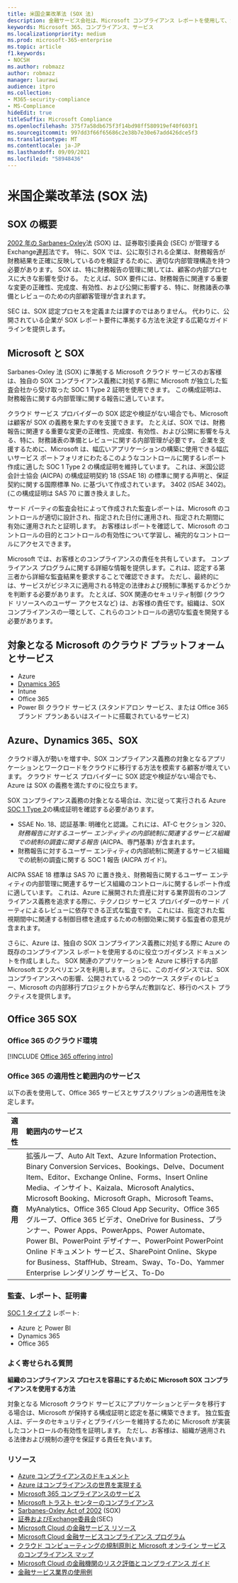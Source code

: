 ```yaml
---
title: 米国企業改革法 (SOX 法)
description: 金融サービス会社は、Microsoft コンプライアンス レポートを使用して、法令遵守に対処Sarbanes-Oxleyできます。
keywords: Microsoft 365、コンプライアンス、サービス
ms.localizationpriority: medium
ms.prod: microsoft-365-enterprise
ms.topic: article
f1.keywords:
- NOCSH
ms.author: robmazz
author: robmazz
manager: laurawi
audience: itpro
ms.collection:
- M365-security-compliance
- MS-Compliance
hideEdit: true
titleSuffix: Microsoft Compliance
ms.openlocfilehash: 375f7a58db675f3f14bd98ff580919ef40f603f1
ms.sourcegitcommit: 997dd3f66f65686c2e38b7e30e67add426dce5f3
ms.translationtype: MT
ms.contentlocale: ja-JP
ms.lasthandoff: 09/09/2021
ms.locfileid: "58948436"
---
```

# <a name="sarbanes-oxley-act-of-2002-sox"></a>米国企業改革法 (SOX 法)

## <a name="sox-overview"></a>SOX の概要

[2002 年の Sarbanes-Oxley](https://www.congress.gov/bill/107th-congress/house-bill/3763)法 (SOX) は、証券取引委員会 (SEC) が管理するExchange[連邦](https://www.sec.gov/)法です。 特に、SOX では、公に取引される企業は、財務報告が財務結果を正確に反映しているのを検証するために、適切な内部管理構造を持つ必要があります。 SOX は、特に財務報告の管理に関しては、顧客の内部プロセスに大きな影響を受ける。 たとえば、SOX 要件には、財務報告に関連する重要な変更の正確性、完成度、有効性、および公開に影響する、特に、財務諸表の準備とレビューのための内部顧客管理が含まれます。

SEC は、SOX 認定プロセスを定義または課すのではありません。 代わりに、公開されている企業が SOX レポート要件に準拠する方法を決定する広範なガイドラインを提供します。

## <a name="microsoft-and-sox"></a>Microsoft と SOX

Sarbanes-Oxley 法 (SOX) に準拠する Microsoft クラウド サービスのお客様は、独自の SOX コンプライアンス義務に対処する際に Microsoft が独立した監査会社から受け取った SOC 1 Type 2 証明を使用できます。 この構成証明は、財務報告に関する内部管理に関する報告に適しています。

クラウド サービス プロバイダーの SOX 認定や検証がない場合でも、Microsoft は顧客が SOX の義務を果たすのを支援できます。 たとえば、SOX では、財務報告に関連する重要な変更の正確性、完成度、有効性、および公開に影響を与える、特に、財務諸表の準備とレビューに関する内部管理が必要です。 企業を支援するために、Microsoft は、幅広いアプリケーションの構築に使用できる幅広いサービス ポートフォリオにわたるこのようなコントロールに関するレポート作成に適した SOC 1 Type 2 の構成証明を維持しています。 これは、米国公認会計士協会 (AICPA) の構成証明契約 18 (SSAE 18) の標準に関する声明と、保証契約に関する国際標準 No. に基づいて作成されています。 3402 (ISAE 3402)。 (この構成証明は SAS 70 に置き換えました。

サード パーティの監査会社によって作成された監査レポートは、Microsoft のコントロールが適切に設計され、指定された日付に運用され、指定された期間に有効に運用されたと証明します。 お客様はレポートを確認して、Microsoft のコントロールの目的とコントロールの有効性について学習し、補完的なコントロールにアクセスできます。

Microsoft では、お客様とのコンプライアンスの責任を共有しています。 コンプライアンス プログラムに関する詳細な情報を提供します。これは、認定する第三者から詳細な監査結果を要求することで確認できます。 ただし、最終的には、サービスがビジネスに適用される特定の法律および規制に準拠するかどうかを判断する必要があります。 たとえば、SOX 関連のセキュリティ制御 (クラウド リソースへのユーザー アクセスなど) は、お客様の責任です。組織は、SOX コンプライアンスの一環として、これらのコントロールの適切な監査を開発する必要があります。

## <a name="microsoft-in-scope-cloud-platforms--services"></a>対象となる Microsoft のクラウド プラットフォームとサービス

- Azure
- [Dynamics 365](https://aka.ms/d365-compliance-list)
- Intune
- Office 365
- Power BI クラウド サービス (スタンドアロン サービス、または Office 365 ブランド プランあるいはスイートに搭載されているサービス)

## <a name="azure-dynamics-365-and-sox"></a>Azure、Dynamics 365、SOX

クラウド導入が勢いを増す中、SOX コンプライアンス義務の対象となるアプリケーションとワークロードをクラウドに移行する方法を模索する顧客が増えています。 クラウド サービス プロバイダーに SOX 認定や検証がない場合でも、Azure は SOX の義務を満たすのに役立ちます。

SOX コンプライアンス義務の対象となる場合は、次に従って実行される Azure [SOC 1 Type 2](./offering-soc-1.md)の構成証明を確認する必要があります。

- SSAE No. 18、認証基準: 明確化と認識。これには、AT-C セクション 320、*財務報告に対するユーザー エンティティの内部統制に関連するサービス組織での統制の調査に関する報告* (AICPA、専門基準) が含まれます。
- 財務報告に対するユーザー エンティティの内部統制に関連するサービス組織での統制の調査に関する SOC 1 報告 (AICPA ガイド)。

AICPA SSAE 18 標準は SAS 70 に置き換え、財務報告に関するユーザー エンティティの内部管理に関連するサービス組織のコントロールに関するレポート作成に適しています。 これは、Azure に展開された資産に対する業界固有のコンプライアンス義務を追求する際に、テクノロジ サービス プロバイダーのサード パーティによるレビューに依存できる正式な監査です。 これには、指定された監視期間中に関連する制御目標を達成するための制御効果に関する監査者の意見が含まれます。

さらに、Azure は、[](https://azure.microsoft.com/resources/microsoft-azure-guidance-for-sarbanes-oxley-sox/)独自の SOX コンプライアンス義務に対処する際に Azure の既存のコンプライアンス レポートを使用するのに役立つガイダンス ドキュメントを作成しました。 SOX 関連のアプリケーションを Azure に移行する内部 Microsoft エクスペリエンスを利用します。 さらに、このガイダンスでは、SOX コンプライアンスへの影響、公開されている 2 つのケース スタディのレビュー、Microsoft の内部移行プロジェクトから学んだ教訓など、移行のベスト プラクティスを提供します。

## <a name="office-365-and-sox"></a>Office 365 SOX

### <a name="office-365-cloud-environments"></a>Office 365 のクラウド環境

[!INCLUDE [Office 365 offering intro](../includes/o365-offering-introduction.md)]

### <a name="office-365-applicability-and-in-scope-services"></a>Office 365 の適用性と範囲内のサービス

以下の表を使用して、Office 365 サービスとサブスクリプションの適用性を決定します。

| **適用性** | **範囲内のサービス** |
|:------------------|:----------------------|
| **商用** | 拡張ループ、Auto Alt Text、Azure Information Protection、Binary Conversion Services、Bookings、Delve、Document Item、Editor、Exchange Online、Forms、Insert Online Media、インサイト、Kaizala、Microsoft Analytics、 Microsoft Booking、Microsoft Graph、Microsoft Teams、MyAnalytics、Office 365 Cloud App Security、Office 365 グループ、Office 365 ビデオ、OneDrive for Business、プランナー、Power Apps、PowerApps、Power Automate、Power BI、PowerPoint デザイナー、PowerPoint PowerPoint Online ドキュメント サービス、SharePoint Online、Skype for Business、StaffHub、Stream、Sway、To-Do、Yammer Enterprise レンダリング サービス、To-Do  |

### <a name="audits-reports-and-certificates"></a>監査、レポート、証明書

[SOC 1 タイプ 2](offering-SOC.md) レポート:

- Azure と Power BI
- Dynamics 365
- Office 365

### <a name="frequently-asked-questions"></a>よく寄せられる質問

**組織のコンプライアンス プロセスを容易にするために Microsoft SOX コンプライアンスを使用する方法**

対象となる Microsoft クラウド サービスにアプリケーションとデータを移行する場合は、Microsoft が保持する構成証明と認定を基に構築できます。 独立監査人は、データのセキュリティとプライバシーを維持するために Microsoft が実装したコントロールの有効性を証明します。 ただし、お客様は、組織が適用される法律および規制の遵守を保証する責任を負います。

### <a name="resources"></a>リソース

- [Azure コンプライアンスのドキュメント](/azure/compliance/)
- [Azure はコンプライアンスの世界を実現する](https://azure.microsoft.com/resources/azure-enables-a-world-of-compliance/)
- [Microsoft 365 コンプライアンスのサービス](/compliance/regulatory/offering-home)
- [Microsoft トラスト センターのコンプライアンス](https://www.microsoft.com/trust-center/compliance/compliance-overview)
- [Sarbanes-Oxley Act of 2002](https://www.congress.gov/bill/107th-congress/house-bill/3763) (SOX)
- [証券およびExchange委員会](https://www.sec.gov/)(SEC)
- [Microsoft Cloud の金融サービス リソース](https://servicetrust.microsoft.com/viewpage/financialservicesoverview)
- [Microsoft Cloud 金融サービスコンプライアンス プログラム](https://aka.ms/FSCP-Print)
- [クラウド コンピューティングの規制原則と Microsoft オンライン サービスのコンプライアンス マップ](https://servicetrust.microsoft.com/ViewPage/TrustDocuments?command=Download&downloadType=Document&downloadId=5b483567-00b0-4d86-96ae-ee887dadb61c&docTab=6d000410-c9e9-11e7-9a91-892aae8839ad_Compliance_Guides)
- [Microsoft Cloud の金融機関のリスク評価とコンプライアンス ガイド](https://azure.microsoft.com/resources/risk-assessment-and-compliance-guide-for-financial-institutions-in-the-microsoft-cloud-/)
- [金融サービス業界の使用例](/azure/industry/financial/)

